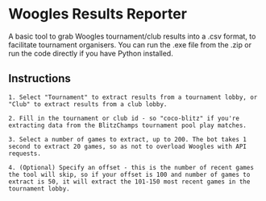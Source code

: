 # Woogles Results Reporter
A basic tool to grab Woogles tournament/club results into a .csv format, to facilitate tournament organisers. You can run the .exe file from the .zip or run the code directly if you have Python installed.

## Instructions

	1. Select "Tournament" to extract results from a tournament lobby, or "Club" to extract results from a club lobby.
	
	2. Fill in the tournament or club id - so "coco-blitz" if you're extracting data from the BlitzChamps tournament pool play matches.
	
	3. Select a number of games to extract, up to 200. The bot takes 1 second to extract 20 games, so as not to overload Woogles with API requests.
	
	4. (Optional) Specify an offset - this is the number of recent games the tool will skip, so if your offset is 100 and number of games to extract is 50, it will extract the 101-150 most recent games in the tournament lobby.